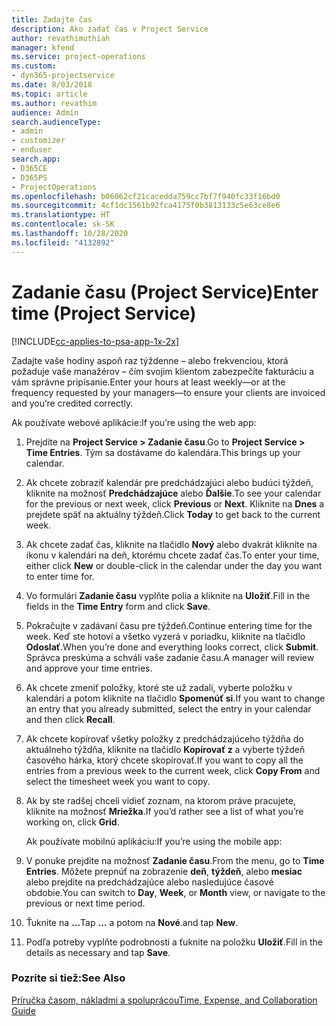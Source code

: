 ```yaml
---
title: Zadajte čas
description: Ako zadať čas v Project Service
author: revathimuthiah
manager: kfend
ms.service: project-operations
ms.custom:
- dyn365-projectservice
ms.date: 8/03/2018
ms.topic: article
ms.author: revathim
audience: Admin
search.audienceType:
- admin
- customizer
- enduser
search.app:
- D365CE
- D365PS
- ProjectOperations
ms.openlocfilehash: b06062cf21cacedda759cc7bf7f940fc33f16bd0
ms.sourcegitcommit: 4cf1dc1561b92fca4175f0b3813133c5e63ce8e6
ms.translationtype: HT
ms.contentlocale: sk-SK
ms.lasthandoff: 10/28/2020
ms.locfileid: "4132892"
---
```

# <a name="enter-time-project-service"></a><span data-ttu-id="5fdac-103">Zadanie času (Project Service)</span><span class="sxs-lookup"><span data-stu-id="5fdac-103">Enter time (Project Service)</span></span>

[!INCLUDE[cc-applies-to-psa-app-1x-2x](../includes/cc-applies-to-psa-app-1x-2x.md)]

<span data-ttu-id="5fdac-104">Zadajte vaše hodiny aspoň raz týždenne – alebo frekvenciou, ktorá požaduje vaše manažérov – čím svojim klientom zabezpečíte fakturáciu a vám správne pripísanie.</span><span class="sxs-lookup"><span data-stu-id="5fdac-104">Enter your hours at least weekly—or at the frequency requested by your managers—to ensure your clients are invoiced and you’re credited correctly.</span></span>  
  
 <span data-ttu-id="5fdac-105">Ak používate webové aplikácie:</span><span class="sxs-lookup"><span data-stu-id="5fdac-105">If you’re using the web app:</span></span>  
  
1. <span data-ttu-id="5fdac-106">Prejdite na **Project Service > Zadanie času**.</span><span class="sxs-lookup"><span data-stu-id="5fdac-106">Go to **Project Service > Time Entries**.</span></span> <span data-ttu-id="5fdac-107">Tým sa dostávame do kalendára.</span><span class="sxs-lookup"><span data-stu-id="5fdac-107">This brings up your calendar.</span></span>  
  
2. <span data-ttu-id="5fdac-108">Ak chcete zobraziť kalendár pre predchádzajúci alebo budúci týždeň, kliknite na možnosť **Predchádzajúce** alebo **Ďalšie**.</span><span class="sxs-lookup"><span data-stu-id="5fdac-108">To see your calendar for the previous or next week, click **Previous** or **Next**.</span></span> <span data-ttu-id="5fdac-109">Kliknite na **Dnes** a prejdete späť na aktuálny týždeň.</span><span class="sxs-lookup"><span data-stu-id="5fdac-109">Click **Today** to get back to the current week.</span></span>  
  
3. <span data-ttu-id="5fdac-110">Ak chcete zadať čas, kliknite na tlačidlo **Nový** alebo dvakrát kliknite na ikonu v kalendári na deň, ktorému chcete zadať čas.</span><span class="sxs-lookup"><span data-stu-id="5fdac-110">To enter your time, either click **New** or double-click in the calendar under the day you want to enter time for.</span></span>  
  
4. <span data-ttu-id="5fdac-111">Vo formulári **Zadanie času** vyplňte polia a kliknite na **Uložiť**.</span><span class="sxs-lookup"><span data-stu-id="5fdac-111">Fill in the fields in the **Time Entry** form and click **Save**.</span></span>  
  
5. <span data-ttu-id="5fdac-112">Pokračujte v zadávaní času pre týždeň.</span><span class="sxs-lookup"><span data-stu-id="5fdac-112">Continue entering time for the week.</span></span> <span data-ttu-id="5fdac-113">Keď ste hotoví a všetko vyzerá v poriadku, kliknite na tlačidlo **Odoslať**.</span><span class="sxs-lookup"><span data-stu-id="5fdac-113">When you’re done and everything looks correct, click **Submit**.</span></span> <span data-ttu-id="5fdac-114">Správca preskúma a schváli vaše zadanie času.</span><span class="sxs-lookup"><span data-stu-id="5fdac-114">A manager will review and approve your time entries.</span></span>  
  
6. <span data-ttu-id="5fdac-115">Ak chcete zmeniť položky, ktoré ste už zadali, vyberte položku v kalendári a potom kliknite na tlačidlo **Spomenúť si**.</span><span class="sxs-lookup"><span data-stu-id="5fdac-115">If you want to change an entry that you already submitted, select the entry in your calendar and then click **Recall**.</span></span>  
  
7. <span data-ttu-id="5fdac-116">Ak chcete kopírovať všetky položky z predchádzajúceho týždňa do aktuálneho týždňa, kliknite na tlačidlo **Kopírovať z** a vyberte týždeň časového hárka, ktorý chcete skopírovať.</span><span class="sxs-lookup"><span data-stu-id="5fdac-116">If you want to copy all the entries from a previous week to the current week, click **Copy From** and select the timesheet week you want to copy.</span></span>  
  
8. <span data-ttu-id="5fdac-117">Ak by ste radšej chceli vidieť zoznam, na ktorom práve pracujete, kliknite na možnosť **Mriežka**.</span><span class="sxs-lookup"><span data-stu-id="5fdac-117">If you’d rather see a list of what you’re working on, click **Grid**.</span></span>  
  
   <span data-ttu-id="5fdac-118">Ak používate mobilnú aplikáciu:</span><span class="sxs-lookup"><span data-stu-id="5fdac-118">If you’re using the mobile app:</span></span>  
  
9. <span data-ttu-id="5fdac-119">V ponuke prejdite na možnosť **Zadanie času**.</span><span class="sxs-lookup"><span data-stu-id="5fdac-119">From the menu, go to **Time Entries**.</span></span>     <span data-ttu-id="5fdac-120">Môžete prepnúť na zobrazenie **deň**, **týždeň**, alebo **mesiac** alebo prejdite na predchádzajúce alebo nasledujúce časové obdobie.</span><span class="sxs-lookup"><span data-stu-id="5fdac-120">You can switch to **Day**, **Week**, or **Month** view, or navigate to the previous or next time period.</span></span>  
  
10. <span data-ttu-id="5fdac-121">Ťuknite na **…**</span><span class="sxs-lookup"><span data-stu-id="5fdac-121">Tap **…**</span></span> <span data-ttu-id="5fdac-122">a potom na **Nové**.</span><span class="sxs-lookup"><span data-stu-id="5fdac-122">and tap **New**.</span></span>  
  
11. <span data-ttu-id="5fdac-123">Podľa potreby vyplňte podrobnosti a ťuknite na položku **Uložiť**.</span><span class="sxs-lookup"><span data-stu-id="5fdac-123">Fill in the details as necessary and tap **Save**.</span></span>  
  
### <a name="see-also"></a><span data-ttu-id="5fdac-124">Pozrite si tiež:</span><span class="sxs-lookup"><span data-stu-id="5fdac-124">See Also</span></span>  
 [<span data-ttu-id="5fdac-125">Príručka časom, nákladmi a spoluprácou</span><span class="sxs-lookup"><span data-stu-id="5fdac-125">Time, Expense, and Collaboration Guide</span></span>](../psa/time-expense-collaboration-guide.md)
